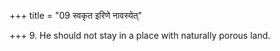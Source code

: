 +++
title = "09 स्वकृत इरिणे नावस्येत्"

+++
9. He should not stay in a place with naturally porous land.  

[^1]: For Sūtras 5-9 cf. Kāṭhaka-Agnyādheya-Brāhmaṇa.
